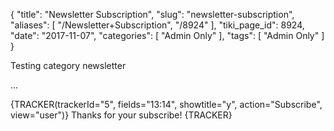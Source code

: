 {
    "title": "Newsletter Subscription",
    "slug": "newsletter-subscription",
    "aliases": [
        "/Newsletter+Subscription",
        "/8924"
    ],
    "tiki_page_id": 8924,
    "date": "2017-11-07",
    "categories": [
        "Admin Only"
    ],
    "tags": [
        "Admin Only"
    ]
}


Testing category newsletter

...

{TRACKER(trackerId="5", fields="13:14", showtitle="y", action="Subscribe", view="user")} Thanks for your subscribe! {TRACKER}